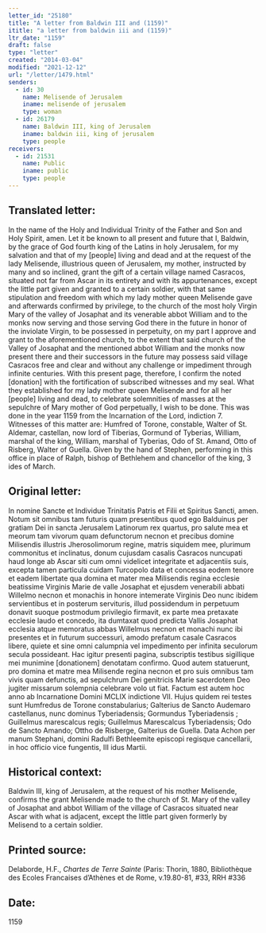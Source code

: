 ```yaml
---
letter_id: "25180"
title: "A letter from Baldwin III and (1159)"
ititle: "a letter from baldwin iii and (1159)"
ltr_date: "1159"
draft: false
type: "letter"
created: "2014-03-04"
modified: "2021-12-12"
url: "/letter/1479.html"
senders:
  - id: 30
    name: Melisende of Jerusalem
    iname: melisende of jerusalem
    type: woman
  - id: 26179
    name: Baldwin III, king of Jerusalem
    iname: baldwin iii, king of jerusalem
    type: people
receivers:
  - id: 21531
    name: Public
    iname: public
    type: people
---
```

<h2> Translated letter:</h2>In the name of the Holy and Individual Trinity of the Father and Son and Holy Spirit, amen.  Let it be known to all present and future that I, Baldwin, by the grace of God fourth king of the Latins in holy Jerusalem, for my salvation and that of my [people] living and dead and at the request of the lady Melisende, illustrious queen of Jerusalem, my mother, instructed by many and so inclined, grant the gift of a certain village named Casracos, situated not far from Ascar in its entirety and with its appurtenances, except the little part given and granted to a certain soldier, with that same stipulation and freedom with which my lady mother queen Melisende gave and afterwards confirmed by privilege, to the church of the most holy Virgin Mary of the valley of Josaphat and its venerable abbot William and to the monks now serving and those serving God there in the future in honor of the inviolate Virgin, to be possessed in perpetuity, on my part I approve and grant to the aforementioned church, to the extent that said church of the Valley of Josaphat and the mentioned abbot William and the monks now present there and their successors in the future may possess said village Casracos free and clear and without any challenge or impediment through infinite centuries.  With this present page, therefore, I confirm the noted [donation] with the fortification of subscribed witnesses and my seal.  What they established for my lady mother queen Melisende and for all her [people] living and dead, to celebrate solemnities of masses at the sepulchre of Mary mother  of God perpetually, I wish to be done.  This was done in the year 1159 from the Incarnation of the Lord, indiction 7.  Witnesses of this matter are:  Humfred of Torone, constable, Walter of St. Aldemar, castellan, now lord of Tiberias, Gormund of Tyberias, William, marshal of the king, William, marshal of Tyberias, Odo of St. Amand, Otto of Risberg, Walter of Guella.  Given by the hand of Stephen, performing in this office in place of Ralph, bishop of Bethlehem and chancellor of the king, 3 ides of March.
<h2 class="mt-4"> Original letter:</h2>In nomine Sancte et Individue Trinitatis Patris et Filii et Spiritus Sancti, amen. Notum sit omnibus tam futuris quam presentibus quod ego Balduinus per gratiam Dei in sancta Jerusalem Latinorum rex quartus, pro salute mea et meorum tam vivorum quam defunctorum necnon et precibus domine Milisendis illustris Jherosolimorum regine, matris siquidem mee, plurimum commonitus et inclinatus, donum cujusdam casalis Casracos nuncupati haud longe ab Ascar siti cum omni videlicet integritate et adjacentiis suis, excepta tamen particula cuidam Turcopolo data et concessa eodem tenore et eadem libertate qua domina et mater mea Milisendis regina ecclesie beatissime Virginis Marie de valle Josaphat et ejusdem venerabili abbati Willelmo necnon et monachis in honore intemerate Virginis Deo nunc ibidem servientibus et in posterum servituris, illud possidendum in perpetuum donavit suoque postmodum privilegio firmavit, ex parte mea pretaxate ecclesie laudo et concedo, ita dumtaxat quod predicta Vallis Josaphat ecclesia atque memoratus abbas Willelmus necnon et monachi nunc ibi presentes et in futurum successuri, amodo prefatum casale Casracos libere, quiete et sine omni calumpnia vel impedimento per infinita seculorum secula possideant. Hac igitur presenti pagina, subscriptis testibus sigillique mei munimine [donationem] denotatam confirmo. Quod autem statuerunt, pro domina et matre mea Milisende regina necnon et pro suis omnibus tam vivis quam defunctis, ad sepulchrum Dei genitricis Marie sacerdotem Deo jugiter missarum solempnia celebrare volo ut fiat.  Factum est autem hoc anno ab Incarnatione Domini MCLIX indictione VII. Hujus quidem rei testes sunt Humfredus de Torone constabularius; Galterius de Sancto Audemaro castellanus, nunc dominus Tyberiadensis; Gormundus Tyberiadensis ; Guillelmus marescalcus regis; Guillelmus Marescalcus Tyberiadensis; Odo de Sancto Amando; Ottho de Risberge, Galterius de Guella.  Data Achon per manum Stephani, domini Radulfi Bethleemite episcopi regisque cancellarii, in hoc officio vice fungentis, III idus Martii.
<h2 class="mt-4"> Historical context:</h2>Baldwin III, king of Jerusalem, at the request of his mother Melisende, confirms the grant Melisende made to the church of St. Mary of the valley of Josaphat and abbot William of the village of Casracos situated near Ascar with what is adjacent, except the little part given formerly by Melisend to a certain soldier.
<h2 class="mt-4"> Printed source:</h2><p>Delaborde, H.F., <em>Chartes de Terre Sainte</em> (Paris: Thorin, 1880, Bibliothèque des Ecoles Francaises d’Athènes et de Rome, v.19.80-81, #33, RRH #336</p><h2 class="mt-4"> Date:</h2>1159